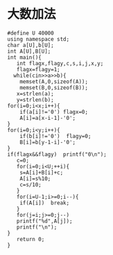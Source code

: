 # 大数加法  
	#define U 40000
	using namespace std;
	char a[U],b[U];
	int A[U],B[U];
	int main(){
	   int flagx,flagy,c,s,i,j,x,y;
	   flagx=flagy=1;
	  while(cin>>a>>b){
		memset(A,0,sizeof(A));
		memset(B,0,sizeof(B));
	   x=strlen(a);
	   y=strlen(b);
	for(i=0;i<x;i++){
		if(a[i]!='0') flagx=0;
		A[i]=a[x-i-1]-'0';
	}
	for(i=0;i<y;i++){
		if(b[i]!='0')  flagy=0;
		B[i]=b[y-1-i]-'0';
	}
	if(flagx&&flagy)  printf("0\n");
	   c=0;
	   for(i=0;i<U;++i){
		s=A[i]+B[i]+c;
		A[i]=s%10;
		c=s/10;
	   }
	   for(i=U-1;i>=0;i--){
		if(A[i])  break;
	   }
	   for(j=i;j>=0;j--)
	   printf("%d",A[j]);
	   printf("\n");
	}
	   return 0;
	}


